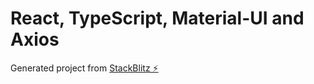 # React, TypeScript, Material-UI and Axios

Generated project from [StackBlitz ⚡️](https://stackblitz.com/edit/react-ts-gvpues)
